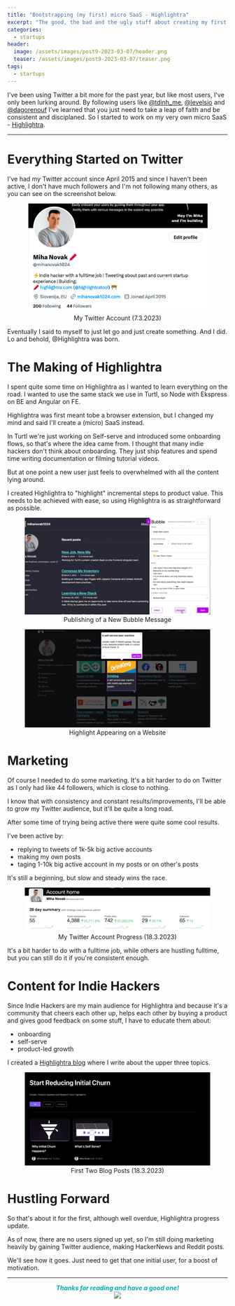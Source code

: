 ```yaml
---
title: "Bootstrapping (my first) micro SaaS - Highlightra"
excerpt: "The good, the bad and the ugly stuff about creating my first micro SaaS."
categories:
  - startups
header:
  image: /assets/images/post9-2023-03-07/header.png
  teaser: /assets/images/post9-2023-03-07/teaser.png
tags:
  - startups
---
```


I've been using Twitter a bit more for the past year, but like most users, I've only been lurking around.
By following users like [@tdinh_me](https://twitter.com/tdinh_me), [@levelsio](https://twitter.com/levelsio) and [@dagorenouf](https://twitter.com/dagorenouf) I've learned that you just need to take a leap of faith and be consistent and disciplaned.
So I started to work on my very own micro SaaS - [Highlightra](https://highlightra.com).

---

# Everything Started on Twitter
I've had my Twitter account since April 2015 and since I haven't been active, I don't have much followers and I'm not following many others, as you can see on the screenshot below.

<figure class="align-center">
    <center>
    <img src="/assets/images/post9-2023-03-07/twitterAccount.png"/>
    <figcaption style="text-align:center">My Twitter Account (7.3.2023)</figcaption>
  </center>
</figure>

Eventually I said to myself to just let go and just create something. And I did. Lo and behold, @Highlightra was born.

# The Making of Highlightra

I spent quite some time on Highlightra as I wanted to learn everything on the road.
I wanted to use the same stack we use in Turtl, so Node with Ekspress on BE and Angular on FE.

Highlightra was first meant tobe a browser extension, but I changed my mind and said I'll create a (micro) SaaS instead.

In Turtl we're just working on Self-serve and introduced some onboarding flows, so that's where the idea came from.
I thought that many indie hackers don't think about onboarding. They just ship features and spend time writing documentation or filming tutorial videos.

But at one point a new user just feels to overwhelmed with all the content lying around.

I created Highlightra to "highlight" incremental steps to product value. This needs to be achieved with ease, so using Highlightra is as straightforward as possible.

<figure class="align-center">
    <center>
    <img src="/assets/images/post9-2023-03-07/publish.jpg"/>
    <figcaption style="text-align:center">Publishing of a New Bubble Message</figcaption>
  </center>
</figure>

<figure class="align-center">
    <center>
    <img src="/assets/images/post9-2023-03-07/hero.jpg"/>
    <figcaption style="text-align:center">Highlight Appearing on a Website</figcaption>
  </center>
</figure>

# Marketing

Of course I needed to do some marketing. It's a bit harder to do on Twitter as I only had like 44 followers, which is close to nothing.

I know that with consistency and constant results/improvements, I'll be able to grow my Twitter audience, but it'll be quite a long road.

After some time of trying being active there were quite some cool results. 

I've been active by:
- replying to tweets of 1k-5k big active accounts
- making my own posts
- taging 1-10k big active account in my posts or on other's posts

It's still a beginning, but slow and steady wins the race.

<figure class="align-center">
    <center>
    <img src="/assets/images/post9-2023-03-07/twitterProgress.png"/>
    <figcaption style="text-align:center">My Twitter Account Progress (18.3.2023)</figcaption>
  </center>
</figure>

It's a bit harder to do with a fulltime job, while others are hustling fulltime, but you can still do it if you're consistent enough.

# Content for Indie Hackers

Since Indie Hackers are my main audience for Highlightra and because it's a community that cheers each other up, helps each other by buying a product and gives good feedback on some stuff, I have to educate them about:
- onboarding
- self-serve
- product-led growth

I created a [Highlightra blog](https://highlightra.com/blog) where I write about the upper three topics.

<figure class="align-center">
    <center>
    <img src="/assets/images/post9-2023-03-07/blogposts.png"/>
    <figcaption style="text-align:center">First Two Blog Posts (18.3.2023)</figcaption>
  </center>
</figure>

# Hustling Forward

So that's about it for the first, although well overdue, Highlightra progress update.

As of now, there are no users signed up yet, so I'm still doing marketing heavily by gaining Twitter audience, making HackerNews and Reddit posts.

We'll see how it goes. Just need to get that one initial user, for a boost of motivation.

--- 

<center style="color:#00adb5"><b><i>Thanks for reading and have a good one!</i></b></center> 
<center><img width="400px" src="https://media4.giphy.com/media/kaBU6pgv0OsPHz2yxy/giphy.gif?cid=790b7611ff1489fa62015d242fceae34e09aa98e9f596fdd&rid=giphy.gif&ct=g"/></center>